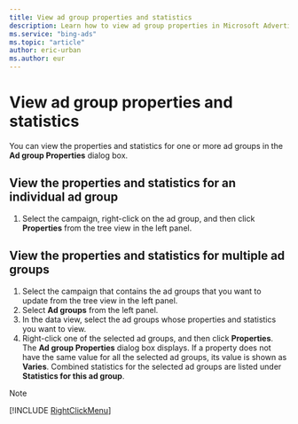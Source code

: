 ```yaml
---
title: View ad group properties and statistics
description: Learn how to view ad group properties in Microsoft Advertising Editor.
ms.service: "bing-ads"
ms.topic: "article"
author: eric-urban
ms.author: eur
---
```


# View ad group properties and statistics

You can view the properties and statistics for one or more ad groups in the **Ad group Properties** dialog box.

## View the properties and statistics for an individual ad group
1. Select the campaign, right-click on the ad group, and then click **Properties** from the tree view in the left panel.

## View the properties and statistics for multiple ad groups
1. Select the campaign that contains the ad groups that you want to update from the tree view in the left panel.
1. Select **Ad groups** from the left panel.
1. In the data view, select the ad groups whose properties and statistics you want to view.
1. Right-click one of the selected ad groups, and then click **Properties**.
The **Ad group Properties** dialog box displays. If a property does not have the same value for all the selected ad groups, its value is shown as **Varies**. Combined statistics for the selected ad groups are listed under **Statistics for this ad group**.

> [!NOTE]
> [!INCLUDE [RightClickMenu](./includes/RightClickMenu.md)]


